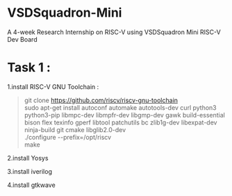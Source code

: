 # VSDSquadron-Mini
A 4-week Research Internship on RISC-V using VSDSquadron Mini RISC-V Dev Board
# Task 1 :
1.install RISC-V GNU Toolchain : </br>
>git clone https://github.com/riscv/riscv-gnu-toolchain </br>
  >sudo apt-get install autoconf automake autotools-dev curl python3 python3-pip
libmpc-dev libmpfr-dev libgmp-dev gawk build-essential bison flex texinfo gperf libtool
  patchutils bc zlib1g-dev libexpat-dev ninja-build git cmake libglib2.0-dev</br>
  >./configure --prefix=/opt/riscv</br>
  >make</br>
</p>2.install Yosys
</p>3.install iverilog
</p></p>4.install gtkwave
